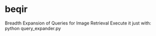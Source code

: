 # beqir
Breadth Expansion of Queries for Image Retrieval
Execute it just with: python query_expander.py 
